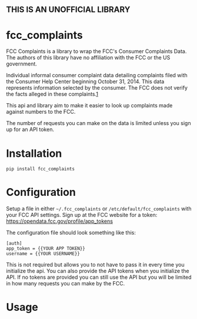 THIS IS AN UNOFFICIAL LIBRARY
-----------------------------
# fcc_complaints
FCC Complaints is a library to wrap the FCC's Consumer Complaints Data.  The authors of this library have no affiliation with the FCC or the US government.

Individual informal consumer complaint data detailing complaints filed with the Consumer Help Center beginning October 31, 2014. This data represents information selected by the consumer. The FCC does not verify the facts alleged in these complaints.[1](https://opendata.fcc.gov/Consumer/CGB-Consumer-Complaints-Data/3xyp-aqkj)

This api and library aim to make it easier to look up complaints made against numbers to the FCC.

The number of requests you can make on the data is limited unless you sign up for an API token.

# Installation

```
pip install fcc_complaints
```

# Configuration
Setup a file in either `~/.fcc_complaints` or `/etc/default/fcc_complaints` with your FCC API settings.
Sign up at the FCC website for a token: https://opendata.fcc.gov/profile/app_tokens

The configuration file should look something like this:
```
[auth]
app_token = {{YOUR APP TOKEN}}
username = {{YOUR USERNAME}}
```

This is not required but allows you to not have to pass it in every time you initialize the api.  You can also provide the API tokens when you initialize the API.  If no tokens are provided you can still use the API but you will be limited in how many requests you can make by the FCC.


# Usage
